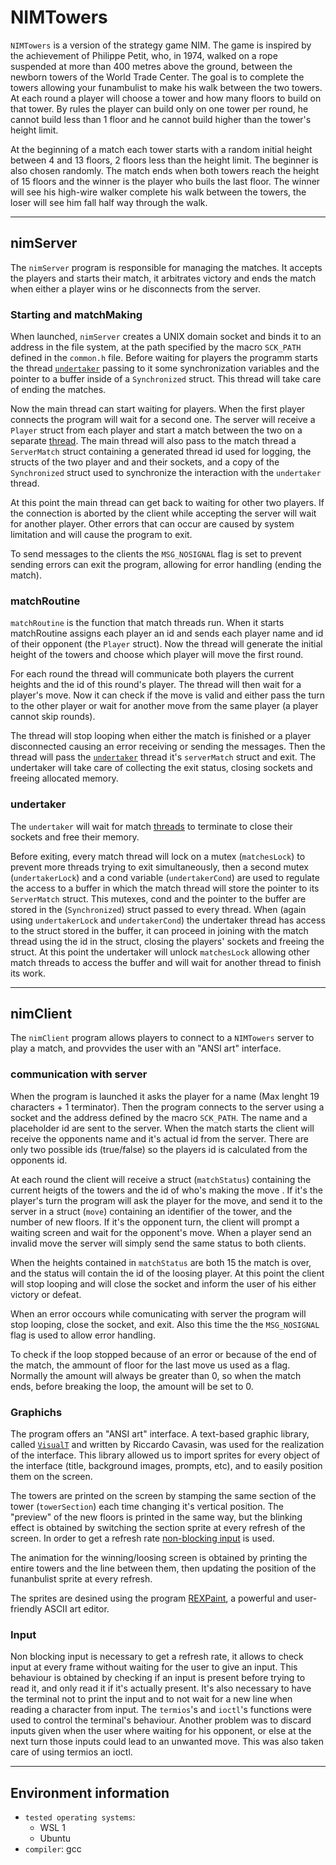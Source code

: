 # NIMTowers

`NIMTowers` is a version of the strategy game NIM. The game is inspired by the achievement of Philippe Petit, who, in 1974, walked on a rope suspended at more than 400 metres above the ground, between the newborn towers of the World Trade Center. The goal is to complete the towers allowing your funambulist to make his walk between the two towers. At each round a player will choose a tower and how many floors to build on that tower. By rules the player can build only on one tower per round, he cannot build less than 1 floor and he cannot build higher than the tower's height limit.


At the beginning of a match each tower starts with a random initial height between 4 and 13 floors, 2 floors less than the height limit. The beginner is also chosen randomly. The match ends when both towers reach the height of 15 floors and the winner is the player who buils the last floor. The winner will see his high-wire walker complete his walk between the towers, the loser will see him fall half way through the walk.

---
## nimServer

The `nimServer` program is responsible for managing the matches. It accepts the players and starts their match, it arbitrates victory and ends the match when either a player wins or he disconnects from the server.

### Starting and matchMaking

When launched, `nimServer` creates a UNIX domain socket and binds it to an address in the file system, at the path specified by the macro `SCK_PATH` defined in the `common.h` file. Before waiting for players the programm starts the thread [`undertaker`](#undertaker) passing to it some synchronization variables and the pointer to a buffer inside of a `Synchronized` struct. This thread will take care of ending the matches.

Now the main thread can start waiting for players. When the first player connects the program will wait for a second one. The server will receive a `Player` struct from each player and start a match between the two on a separate [thread](#matchRoutine). The main thread will also pass to the match thread a `ServerMatch` struct containing a generated thread id used for logging, the structs of the two player and and their sockets, and a copy of the `Synchronized` struct used to synchronize the interaction with the `undertaker` thread.

At this point the main thread can get back to waiting for other two players. If the connection is aborted by the client while accepting the server will wait for another player. Other errors that can occur are caused by system limitation and will cause the program to exit.

To send messages to the clients the `MSG_NOSIGNAL` flag is set to prevent sending errors can exit the program, allowing for error handling (ending the match).

### matchRoutine

`matchRoutine` is the function that match threads run. When it starts matchRoutine assigns each player an id and sends each player name and id of their opponent (the `Player` struct). Now the thread will generate the initial height of the towers and choose which player will move the first round.

For each round the thread will communicate both players the current heights and the id of this round's player. The thread will then wait for a player's move. Now it can check if the move is valid and either pass the turn to the other player or wait for another move from the same player (a player cannot skip rounds).

The thread will stop looping when either the match is finished or a player disconnected causing an error receiving or sending the messages. Then the thread will pass the [`undertaker`](#undertaker) thread it's `serverMatch` struct and exit. The undertaker will take care of collecting the exit status, closing sockets and freeing allocated memory.

### undertaker

The `undertaker` will wait for match [threads](#matchRoutine) to terminate to close their sockets and free their memory.

Before exiting, every match thread will lock on a mutex (`matchesLock`) to prevent more threads trying to exit simultaneously, then a second mutex (`undertakerLock`) and a cond variable (`undertakerCond`) are used to regulate the access to a buffer in which the match thread will store the pointer to its `ServerMatch` struct. This mutexes, cond and the pointer to the buffer are stored in the (`Synchronized`) struct passed to every thread. When (again using `undertakerLock` and `undertakerCond`) the undertaker thread has access to the struct stored in the buffer, it can proceed in joining with the match thread using the id in the struct, closing the players' sockets and freeing the struct. At this point the undertaker will unlock `matchesLock` allowing other match threads to access the buffer and will wait for another thread to finish its work.

---
## nimClient

The `nimClient` program allows players to connect to a `NIMTowers` server to play a match, and provvides the user with an "ANSI art" interface.

### communication with server

When the program is launched it asks the player for a name (Max lenght 19 characters + 1 terminator). Then the program connects to the server using a socket and the address defined by the macro `SCK_PATH`. The name and a placeholder id are sent to the server. When the match starts the client will receive the opponents name and it's actual id from the server. There are only two possible ids (true/false) so the players id is calculated from the opponents id.

At each round the client will receive a struct (`matchStatus`) containing the current heigts of the towers and the id of who's making the move . If it's the player's turn the program will ask the player for the move, and send it to the server in a struct (`move`) containing an identifier of the tower, and the number of new floors. If it's the opponent turn, the client will prompt a waiting screen and wait for the opponent's move. When a player send an invalid move the server will simply send the same status to both clients.

When the heights contained in `matchStatus` are both 15 the match is over, and the status will contain the id of the loosing player. At this point the client will stop looping and will close the socket and inform the user of his either victory or defeat.

When an error occours while comunicating with server the program will stop looping, close the socket, and exit. Also this time the the `MSG_NOSIGNAL` flag is used to allow error handling.

To check if the loop stopped because of an error or because of the end of the match, the ammount of floor for the last move us used as a flag. Normally the amount will always be greater than 0, so when the match ends, before breaking the loop, the amount will be set to 0.

### Graphichs

The program offers an "ANSI art" interface. A text-based graphic library, called [`VisualT`](https://github.com/Lucide/VisualT) and written by Riccardo Cavasin, was used for the realization of the interface. This library allowed us to import sprites for every object of the interface (title, background images, prompts, etc), and to easily position them on the screen.

The towers are printed on the screen by stamping the same section of the tower  (`towerSection`) each time changing it's vertical position. The "preview" of the new floors is printed in the same way, but the blinking effect is obtained by switching the section sprite at every refresh of the screen.  In order to get a refresh rate [non-blocking input](#Input) is used.

The animation for the winning/loosing screen is obtained by printing the entire towers and the line between them, then updating the position of the funanbulist sprite at every refresh.

The sprites are desined using the program [REXPaint](https://www.gridsagegames.com/rexpaint/), a powerful and user-friendly ASCII art editor.

### Input

Non blocking input is necessary to get a refresh rate, it allows to check input at every frame without waiting for the user to give an input. This behaviour is obtained by checking if an input is present before trying to read it, and only read it if it's actually present. It's also necessary to have the terminal not to print the input and to not wait for a new line when reading a character from input. The `termios`'s and `ioctl`'s functions were used to control the terminal's behaviour. Another problem was to discard inputs given when the user where waiting for his opponent, or else at the next turn those inputs could lead to an unwanted move. This was also taken care of using termios an ioctl.

---
## Environment information

* `tested operating systems`:
    * WSL 1
    * Ubuntu
* `compiler`: gcc